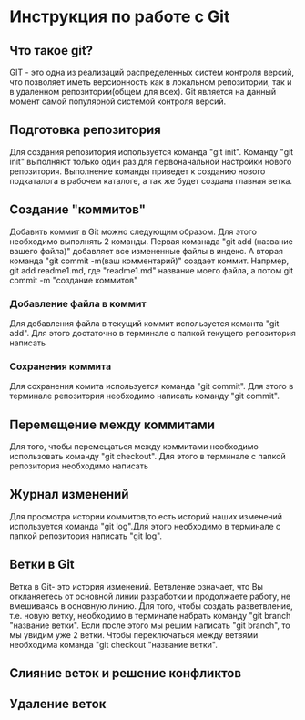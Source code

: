 # Инструкция по работе с Git

## Что такое git?

GIT - это одна из реализаций распределенных систем контроля версий, что позволяет иметь версионность как в локальном репозитории, так и в удаленном репозитории(общем для всех). Git является на данный момент самой популярной системой контроля версий.

## Подготовка репозитория

Для создания репозитория используется команда "git init". Команду  "git init" выполняют только один раз для первоначальной настройки нового репозитория. Выполнение команды приведет к созданию нового подкаталога в рабочем каталоге, а так же будет создана главная ветка. 

## Создание "коммитов"

Добавить коммит в Git можно следующим образом. Для этого необходимо выполнять 2 команды. Первая команада "git add (название вашего файла)" добавляет все измененные файлы в индекс. А вторая команда "git commit -m(ваш комментарий)" создает коммит. 
Напрмер, git add readme1.md, где "readme1.md" название моего файла, а потом git commit -m "создание коммитов"

### Добавление файла в коммит

Для добавления файла в текущий коммит используется команта "git add". Для этого достаточно в терминале с папкой текущего репозитория написать 

### Сохранения коммита

Для сохранения комита используется команда "git commit".  Для этого в терминале репозитория необходимо написать команду "git commit".



## Перемещение между коммитами

Для того, чтобы перемещаться между коммитами необходимо использовать команду "git checkout". Для этого в терминале с папкой репозитория необходимо написать



## Журнал изменений


Для просмотра истории коммитов,то есть историй наших изменений используется команда "git log".Для этого необходимо в терминале с папкой репозитория написать "git log".

## Ветки в Git

Ветка в Git- это история изменений. Ветвление означает, что Вы откланяетесь от основной линии разработки и продолжаете работу, не вмешиваясь в основную линию. Для того, чтобы создать разветвление, т.е. новую ветку, необходимо в терминале набрать команду "git branch "название ветки". Если после этого мы решим написать "git branch", то мы увидим уже 2 ветки. Чтобы переключаться между ветвями необходима команда "git checkout "название ветки".

## Слияние веток и решение конфликтов

## Удаление веток 

